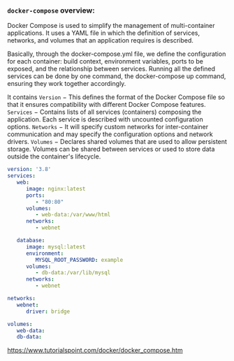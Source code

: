 ### `docker-compose` overview:
Docker Compose is used to simplify the management of multi-container applications. It uses a YAML file in which the definition of services, networks, and volumes that an application requires is described.

Basically, through the docker-compose.yml file, we define the configuration for each container: build context, environment variables, ports to be exposed, and the relationship between services. Running all the defined services can be done by one command, the docker-compose up command, ensuring they work together accordingly. 

It contains
`Version` − This defines the format of the Docker Compose file so that it ensures compatibility with different Docker Compose features.
`Services` − Contains lists of all services (containers) composing the application. Each service is described with uncounted configuration options.
`Networks` − It will specify custom networks for inter-container communication and may specify the configuration options and network drivers.
`Volumes` − Declares shared volumes that are used to allow persistent storage. Volumes can be shared between services or used to store data outside the container's lifecycle.

```yaml
version: '3.8'
services:
   web:
      image: nginx:latest
      ports:
         - "80:80"
      volumes:
         - web-data:/var/www/html
      networks:
         - webnet

   database:
      image: mysql:latest
      environment:
         MYSQL_ROOT_PASSWORD: example
      volumes:
         - db-data:/var/lib/mysql
      networks:
         - webnet

networks:
   webnet:
      driver: bridge

volumes:
   web-data:
   db-data:
```

https://www.tutorialspoint.com/docker/docker_compose.htm